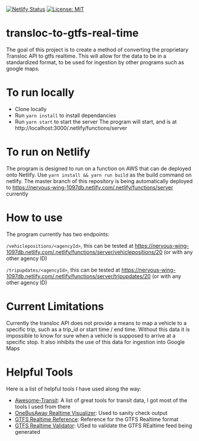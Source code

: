 [![Netlify Status](https://api.netlify.com/api/v1/badges/1e85c3f6-1242-4394-acf2-10a9f606b180/deploy-status)](https://app.netlify.com/sites/nervous-wing-1097db/deploys)
[![License: MIT](https://img.shields.io/badge/License-MIT-yellow.svg)](https://opensource.org/licenses/MIT)

# transloc-to-gtfs-real-time
The goal of this project is to create a method of converting the proprietary Transloc API to gtfs realtime.
This will allow for the data to be in a standardized format, to be used for ingestion by other programs such as google maps.

# To run locally
- Clone locally
- Run `yarn install` to install dependancies
- Run `yarn start` to start the server
The program will start, and is at http://localhost:3000/.netlify/functions/server

# To run on Netlify
The program is designed to run on a function on AWS that can de deployed onto Netlify. Use `yarn install && yarn run build` as the build command on netlify.  The master branch of this repository is being automatically deployed to https://nervous-wing-1097db.netlify.com/.netlify/functions/server currently

# How to use
The program currently has two endpoints:

`/vehiclepositions/<agencyId>`, this can be tested at https://nervous-wing-1097db.netlify.com/.netlify/functions/server/vehiclepositions/20 (or with any other agency ID)
 
 `/tripupdates/<agencyId>`, this can be tested at https://nervous-wing-1097db.netlify.com/.netlify/functions/server/tripupdates/20 (or with any other agency ID)
 
 # Current Limitations
 Currently the transloc API does not provide a means to map a vehicle to a specific trip, such as a trip_id or start time / end time.  Without this data it is impossible to know for sure when a vehicle is supposed to arrive at a specific stop.  It also inhibits the use of this data for ingestion into Google Maps
 
 # Helpful Tools
 Here is a list of helpful tools I have used along the way:
  - [Awesome-Transit](https://project-awesome.org/CUTR-at-USF/awesome-transit#gtfs-realtime-convertors): A list of great tools for transit data, I got most of the tools I used from there
  - [OneBusAway Realtime Visualizer](https://github.com/OneBusAway/onebusaway-gtfs-realtime-visualizer/wiki): Used to sanity check output
  - [GTFS Realtime Reference](https://developers.google.com/transit/gtfs-realtime/reference): Reference for the GTFS Realtime format
  - [GTFS Realtime Validator](https://github.com/CUTR-at-USF/gtfs-realtime-validator): USed to validate the GTFS REaltime feed being generated
